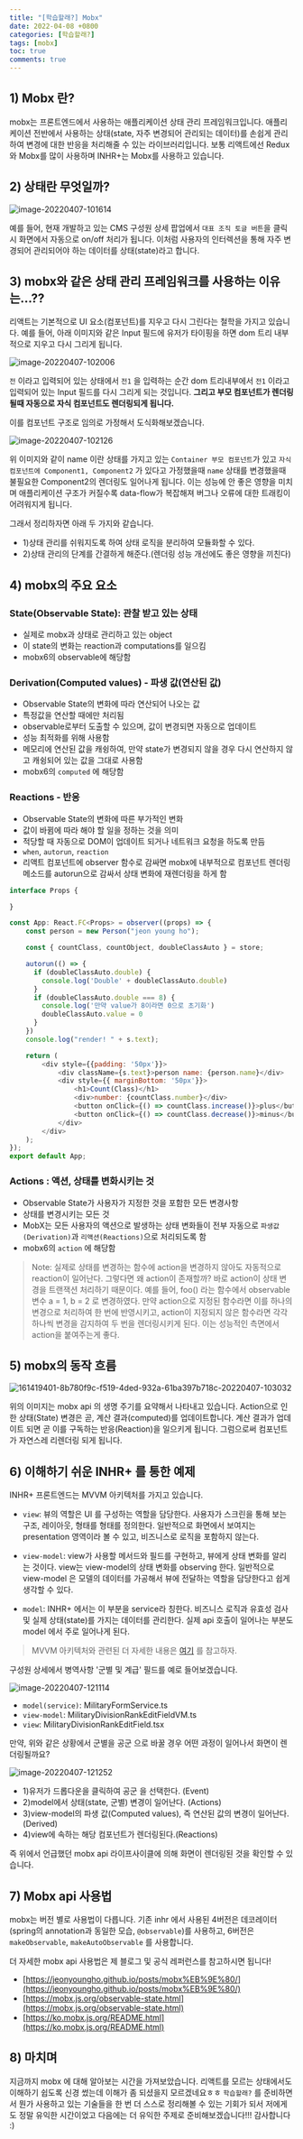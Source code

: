```yaml
---
title: "[학습할래?] Mobx"
date: 2022-04-08 +0800
categories: [학습할래?]
tags: [mobx]
toc: true
comments: true
---
```


## 1) Mobx 란?
mobx는 프론트엔드에서 사용하는 애플리케이션 상태 관리 프레임워크입니다. 애플리케이션 전반에서 사용하는 상태(state, 자주 변경되어 관리되는 데이터)를 손쉽게 관리하여 변경에 대한 반응을 처리해줄 수 있는 라이브러리입니다. 보통 리액트에선 Redux와 Mobx를 많이 사용하며 INHR+는 Mobx를 사용하고 있습니다.

## 2) 상태란 무엇일까?

![image-20220407-101614](https://github.com/jeonyoungho/jeonyoungho.github.io/assets/44339530/6233feb6-e032-4051-b413-4baaee7bd338)

예를 들어, 현재 개발하고 있는 CMS 구성원 상세 팝업에서 `대표 조직 토글 버튼`을 클릭시 화면에서 자동으로 on/off 처리가 됩니다. 이처럼 사용자의 인터렉션을 통해 자주 변경되어 관리되어야 하는 데이터를 상태(state)라고 합니다.

## 3) mobx와 같은 상태 관리 프레임워크를 사용하는 이유는…??
리액트는 기본적으로 UI 요소(컴포넌트)를 지우고 다시 그린다는 철학을 가지고 있습니다. 예를 들어, 아래 이미지와 같은 Input 필드에 유저가 타이핑을 하면 dom 트리 내부적으로 지우고 다시 그리게 됩니다.

![image-20220407-102006](https://github.com/jeonyoungho/jeonyoungho.github.io/assets/44339530/9ab5f3cf-aa17-4990-9b44-0db301bab18d)

`전` 이라고 입력되어 있는 상태에서 `전1` 을 입력하는 순간 dom 트리내부에서 `전1` 이라고 입력되어 있는 Input 필드를 다시 그리게 되는 것입니다. <b>그리고 부모 컴포넌트가 렌더링될때 자동으로 자식 컴포넌트도 렌더링되게 됩니다.</b>

이를 컴포넌트 구조로 임의로 가정해서 도식화해보겠습니다.

![image-20220407-102126](https://github.com/jeonyoungho/jeonyoungho.github.io/assets/44339530/b722a603-dccb-46a8-9d4a-0e25b865a192)

위 이미지와 같이 name 이란 상태를 가지고 있는 `Container 부모 컴포넌트`가 있고 `자식 컴포넌트에 Component1, Component2` 가 있다고 가정했을때 `name` 상태를 변경했을때 불필요한 Component2의 렌더링도 일어나게 됩니다. 이는 성능에 안 좋은 영향을 미치며 애플리케이션 구조가 커질수록 data-flow가 복잡해져 버그나 오류에 대한 트래킹이 어려워지게 됩니다.

그래서 정리하자면 아래 두 가지와 같습니다.

- 1)상태 관리를 쉬워지도록 하여 상태 로직을 분리하여 모듈화할 수 있다.
- 2)상태 관리의 단계를 간결하게 해준다.(렌더링 성능 개선에도 좋은 영향을 끼친다)



## 4) mobx의 주요 요소

### State(Observable State): 관찰 받고 있는 상태
- 실제로 mobx과 상태로 관리하고 있는 object
- 이 state의 변화는 reaction과 computations를 일으킴
- mobx6의 observable에 해당함

### Derivation(Computed values) - 파생 값(연산된 값)
- Observable State의 변화에 따라 연산되어 나오는 값
- 특정값을 연산할 때에만 처리됨
- observable로부터 도출할 수 있으며, 값이 변경되면 자동으로 업데이트
- 성능 최적화를 위해 사용함
- 메모리에 연산된 값을 캐슁하여, 만약 state가 변경되지 않을 경우 다시 연산하지 않고 캐슁되어 있는 값을 그대로 사용함
- mobx6의 `computed` 에 해당함

### Reactions - 반응
- Observable State의 변화에 따른 부가적인 변화
- 값이 바뀜에 따라 해야 할 일을 정하는 것을 의미
- 적당할 때 자동으로 DOM이 업데이트 되거나 네트워크 요청을 하도록 만듬
- `when`, `autorun`, `reaction`
- 리액트 컴포넌트에 observer 함수로 감싸면 mobx에 내부적으로 컴포넌트 렌더링 메소드를 autorun으로 감싸서 상태 변화에 재렌더링을 하게 함

```javascript
interface Props {

}

const App: React.FC<Props> = observer((props) => {
    const person = new Person("jeon young ho");

    const { countClass, countObject, doubleClassAuto } = store;

    autorun(() => {
      if (doubleClassAuto.double) {
        console.log('Double' + doubleClassAuto.double)
      }
      if (doubleClassAuto.double === 8) {
        console.log('만약 value가 8이라면 0으로 초기화')
        doubleClassAuto.value = 0
      }
    })
    console.log("render! " + s.text);

    return (
        <div style={{padding: '50px'}}>
            <div className={s.text}>person name: {person.name}</div>
            <div style={{ marginBottom: '50px'}}>
                <h1>Count(Class)</h1>
                <div>number: {countClass.number}</div>
                <button onClick={() => countClass.increase()}>plus</button>
                <button onClick={() => countClass.decrease()}>minus</button>
            </div>
        </div>
    );
});
export default App;
```

### Actions : 액션, 상태를 변화시키는 것
- Observable State가 사용자가 지정한 것을 포함한 모든 변경사항
- 상태를 변경시키는 모든 것
- MobX는 모든 사용자의 액션으로 발생하는 상태 변화들이 전부 자동으로 `파생값(Derivation)`과 `리액션(Reactions)`으로 처리되도록 함
- mobx6의 `action` 에 해당함

> Note: 실제로 상태를 변경하는 함수에 action을 변경하지 않아도 자동적으로 reaction이 일어난다. 그렇다면 왜 action이 존재할까? 바로 action이 상태 변경을 트랜잭션 처리하기 때문이다. 예를 들어, foo() 라는 함수에서 observable 변수 a = 1, b = 2 로 변경하였다. 만약 action으로 지정된 함수라면 이를 하나의 변경으로 처리하여 한 번에 반영시키고, action이 지정되지 않은 함수라면 각각 하나씩 변경을 감지하여 두 번을 렌더링시키게 된다. 이는 성능적인 측면에서 action을 붙여주는게 좋다.



## 5) mobx의 동작 흐름 

![161419401-8b780f9c-f519-4ded-932a-61ba397b718c-20220407-103032](https://github.com/jeonyoungho/jeonyoungho.github.io/assets/44339530/8b91dfba-1cf2-4a7a-9419-ae2e9633c744)

위의 이미지는 mobx api 의 생명 주기를 요약해서 나타내고 있습니다. Action으로 인한 상태(State) 변경은 곧, 계산 결과(computed)를 업데이트합니다. 계산 결과가 업데이트 되면 곧 이를 구독하는 반응(Reaction)을 일으키게 됩니다. 그럼으로써 컴포넌트가 자연스레 리렌더링 되게 됩니다.


## 6) 이해하기 쉬운 INHR+ 를 통한 예제

INHR+ 프론트엔드는 MVVM 아키텍처를 가지고 있습니다. 

- `view`: 뷰의 역할은 UI 를 구성하는 역할을 담당한다. 사용자가 스크린을 통해 보는 구조, 레이아웃, 형태를 형태를 정의한다. 일반적으로 화면에서 보여지는 presentation 영역이라 볼 수 있고, 비즈니스로 로직을 포함하지 않는다.

- `view-model`: view가 사용할 메서드와 필드를 구현하고, 뷰에게 상태 변화를 알리는 것이다. view는 view-model의 상태 변화를 observing 한다. 일반적으로 view-model 은 모델의 데이터를 가공해서 뷰에 전달하는 역할을 담당한다고 쉽게 생각할 수 있다.

- `model`: INHR+ 에서는 이 부분을 service라 칭한다. 비즈니스 로직과 유효성 검사 및 실제 상태(state)를 가지는 데이터를 관리한다. 실제 api 호출이 일어나는 부분도 model 에서 주로 일어나게 된다.

> MVVM 아키텍처와 관련된 더 자세한 내용은 [여기](https://velog.io/@k7120792/Model-View-ViewModel-Pattern) 를 참고하자.


구성원 상세에서 병역사항 '군별 및 계급' 필드를 예로 들어보겠습니다.

![image-20220407-121114](https://github.com/jeonyoungho/jeonyoungho.github.io/assets/44339530/8e3deef9-a723-43c8-bc90-f76a8000623f)

- `model(service)`: MilitaryFormService.ts
- `view-model`: MilitaryDivisionRankEditFieldVM.ts
- `view`: MilitaryDivisionRankEditField.tsx

만약, 위와 같은 상황에서 군별을 공군 으로 바꿀 경우 어떤 과정이 일어나서 화면이 렌더링될까요?

![image-20220407-121252](https://github.com/jeonyoungho/jeonyoungho.github.io/assets/44339530/8ea3f20f-299f-4c09-b762-e2cf72fb5bfa)

- 1)유저가 드롭다운을 클릭하여 공군 을 선택한다. (Event)
- 2)model에서 상태(state, 군별) 변경이 일어난다. (Actions)
- 3)view-model의 파생 값(Computed values), 즉 연산된 값의 변경이 일어난다. (Derived)
- 4)view에 속하는 해당 컴포넌트가 렌더링된다.(Reactions)

즉 위에서 언급했던 mobx api 라이프사이클에 의해 화면이 렌더링된 것을 확인할 수 있습니다.

## 7) Mobx api 사용법

mobx는 버전 별로 사용법이 다릅니다. 기존 inhr 에서 사용된 4버전은 데코레이터(spring의 annotation과 동일한 모습, `@observable`)를 사용하고, 6버전은 `makeObservable`, `makeAutoObservable` 를 사용합니다.

더 자세한 mobx api 사용법은 제 블로그 및 공식 레퍼런스를 참고하시면 됩니다!

- [https://jeonyoungho.github.io/posts/mobx%EB%9E%80/](https://jeonyoungho.github.io/posts/mobx%EB%9E%80/)
- [https://mobx.js.org/observable-state.html](https://mobx.js.org/observable-state.html)
- [https://ko.mobx.js.org/README.html](https://ko.mobx.js.org/README.html)

## 8) 마치며
지금까지 mobx 에 대해 알아보는 시간을 가져보았습니다. 리액트를 모르는 상태에서도 이해하기 쉽도록 신경 썼는데 이해가 좀 되셨을지 모르겠네요ㅎㅎ `학습할래?` 를 준비하면서 뭔가 사용하고 있는 기술들을 한 번 더 스스로 정리해볼 수 있는 기회가 되서 저에게도 정말 유익한 시간이었고 다음에는 더 유익한 주제로 준비해보겠습니다!!! 감사합니다 :)